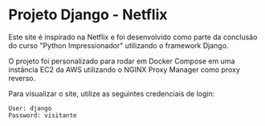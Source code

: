 # Projeto Django - Netflix

Este site é inspirado na Netflix e foi desenvolvido como parte da conclusão do curso "Python Impressionador" utilizando o framework Django.

O projeto foi personalizado para rodar em Docker Compose em uma instância EC2 da AWS utilizando o NGINX Proxy Manager como proxy reverso.

Para visualizar o site, utilize as seguintes credenciais de login:

```
User: django
Password: visitante
```
